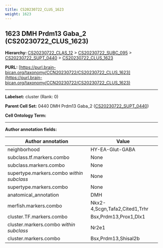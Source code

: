 ```yaml
---
title: CS20230722_CLUS_1623
weight: 1623
---
```

## 1623 DMH Prdm13 Gaba_2 (CS20230722_CLUS_1623)
<b>Hierarchy: </b>
[CS20230722_CLAS_12](../CS20230722_CLAS_12) >
[CS20230722_SUBC_095](../CS20230722_SUBC_095) >
[CS20230722_SUPT_0440](../CS20230722_SUPT_0440) >
[CS20230722_CLUS_1623](../CS20230722_CLUS_1623)

**PURL:** [https://purl.brain-bican.org/taxonomy/CCN20230722/CS20230722_CLUS_1623](https://purl.brain-bican.org/taxonomy/CCN20230722/CS20230722_CLUS_1623)

---


**Labelset:** cluster (Rank: 0)

**Parent Cell Set:** 0440 DMH Prdm13 Gaba_2 ([CS20230722_SUPT_0440](../CS20230722_SUPT_0440))



**Cell Ontology Term:** 

[MARKER GENES.]: #


---

[TRANSFERRED ANNOTATIONS.]: #


[AUTHOR ANNOTATION FIELDS.]: #


**Author annotation fields:**

| Author annotation | Value |
|-------------------|-------|
|neighborhood|HY-EA-Glut-GABA|
|subclass.tf.markers.combo|None|
|subclass.markers.combo|None|
|supertype.markers.combo _within subclass_|None|
|supertype.markers.combo|None|
|anatomical_annotation|DMH|
|merfish.markers.combo|Nkx2-4,Scgn,Tafa2,Cited1,Trhr|
|cluster.TF.markers.combo|Bsx,Prdm13,Prox1,Dlx1|
|cluster.markers.combo _within subclass_|Nr2e1|
|cluster.markers.combo|Bsx,Prdm13,Shisal2b|
